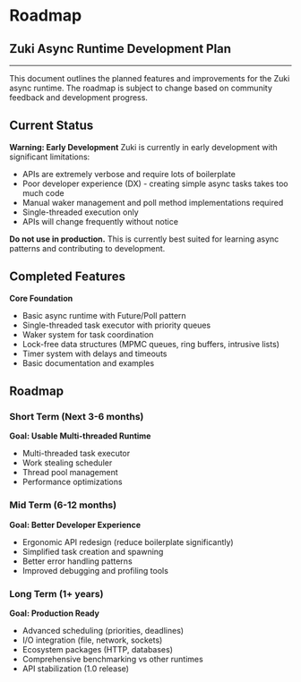 # Roadmap

## Zuki Async Runtime Development Plan

---

This document outlines the planned features and improvements for the Zuki async runtime. The roadmap is subject to change based on community feedback and development progress.

## Current Status

**Warning: Early Development**
Zuki is currently in early development with significant limitations:
- APIs are extremely verbose and require lots of boilerplate
- Poor developer experience (DX) - creating simple async tasks takes too much code
- Manual waker management and poll method implementations required
- Single-threaded execution only
- APIs will change frequently without notice

**Do not use in production.** This is currently best suited for learning async patterns and contributing to development.

## Completed Features

**Core Foundation**
- Basic async runtime with Future/Poll pattern
- Single-threaded task executor with priority queues
- Waker system for task coordination
- Lock-free data structures (MPMC queues, ring buffers, intrusive lists)
- Timer system with delays and timeouts
- Basic documentation and examples

## Roadmap

### Short Term (Next 3-6 months)
**Goal: Usable Multi-threaded Runtime**
- Multi-threaded task executor
- Work stealing scheduler
- Thread pool management
- Performance optimizations

### Mid Term (6-12 months)  
**Goal: Better Developer Experience**
- Ergonomic API redesign (reduce boilerplate significantly)
- Simplified task creation and spawning
- Better error handling patterns
- Improved debugging and profiling tools

### Long Term (1+ years)
**Goal: Production Ready**
- Advanced scheduling (priorities, deadlines)
- I/O integration (file, network, sockets)
- Ecosystem packages (HTTP, databases)
- Comprehensive benchmarking vs other runtimes
- API stabilization (1.0 release)
